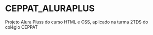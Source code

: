 # CEPPAT_ALURAPLUS
Projeto Alura Pluss do curso HTML e CSS, aplicado na turma 2TDS do colégio CEPPAT